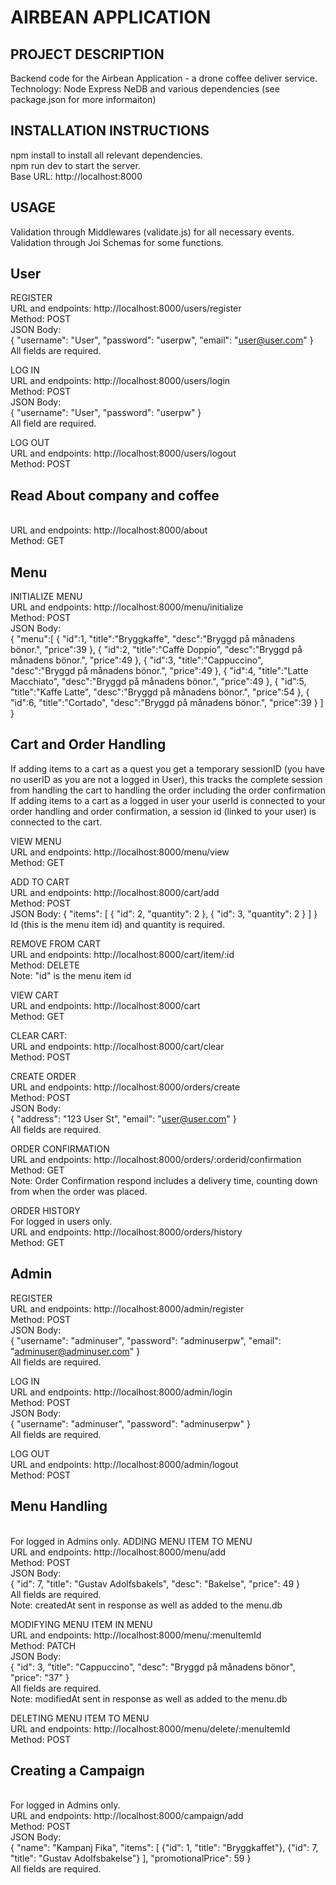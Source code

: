 # AIRBEAN APPLICATION

## PROJECT DESCRIPTION
Backend code for the Airbean Application - a drone coffee deliver service.
<br>Technology: Node Express NeDB and various dependencies (see package.json for more informaiton)

## INSTALLATION INSTRUCTIONS
npm install to install all relevant dependencies.
<br>npm run dev to start the server.
<br>Base URL: http://localhost:8000

## USAGE
Validation through Middlewares (validate.js) for all necessary events.
<br>Validation through Joi Schemas for some functions.

## User
REGISTER
<br>URL and endpoints: http://localhost:8000/users/register
<br>Method: POST
<br>JSON Body: 
<br>{
	"username": "User",
	"password": "userpw",
	"email": "user@user.com"
}
<br>All fields are required.

LOG IN
<br>URL and endpoints: http://localhost:8000/users/login
<br>Method: POST
<br>JSON Body: 
<br>{
	"username": "User",
	"password": "userpw"
}
<br>All field are required.

LOG OUT
<br>URL and endpoints: http://localhost:8000/users/logout
<br>Method: POST

## Read About company and coffee
<br>URL and endpoints: http://localhost:8000/about
<br>Method: GET

## Menu
INITIALIZE MENU
<br>URL and endpoints: http://localhost:8000/menu/initialize
<br>Method: POST
<br>JSON Body: 
<br>{
    "menu":[
      {
        "id":1,
        "title":"Bryggkaffe",
        "desc":"Bryggd på månadens bönor.",
        "price":39
      },
      {
        "id":2,
        "title":"Caffè Doppio",
        "desc":"Bryggd på månadens bönor.",
        "price":49
      },
      {
        "id":3,
        "title":"Cappuccino",
        "desc":"Bryggd på månadens bönor.",
        "price":49
      },
      {
        "id":4,
        "title":"Latte Macchiato",
        "desc":"Bryggd på månadens bönor.",
        "price":49
      },
      {
        "id":5,
        "title":"Kaffe Latte",
        "desc":"Bryggd på månadens bönor.",
        "price":54
      },
      {
        "id":6,
        "title":"Cortado",
        "desc":"Bryggd på månadens bönor.",
        "price":39
      }
    ]
  }

## Cart and Order Handling
If adding items to a cart as a quest you get a temporary sessionID (you have no userID as you are not a logged in User), this tracks the complete session from handling the cart to handling the order including the order confirmation
<br>If adding items to a cart as a logged in user your userId is connected to your order handling and order confirmation, a session id (linked to your user) is connected to the cart.

VIEW MENU
<br>URL and endpoints: http://localhost:8000/menu/view
<br>Method: GET

ADD TO CART
<br>URL and endpoints: http://localhost:8000/cart/add
<br>Method: POST
<br>JSON Body:
{
	"items": [
		{ "id": 2, "quantity": 2 },
		{ "id": 3, "quantity": 2 }
	]
}
<br>Id (this is the menu item id) and quantity is required.

REMOVE FROM CART
<br>URL and endpoints: http://localhost:8000/cart/item/:id
<br>Method: DELETE
<br>Note: "id" is the menu item id

VIEW CART
<br>URL and endpoints: http://localhost:8000/cart
<br>Method: GET

CLEAR CART:
<br>URL and endpoints: http://localhost:8000/cart/clear
<br>Method: POST

CREATE ORDER
<br>URL and endpoints: http://localhost:8000/orders/create
<br>Method: POST
<br>JSON Body:
<br>{
	"address": "123 User St",
	"email": "user@user.com"
}
<br>All fields are required.

ORDER CONFIRMATION
<br>URL and endpoints: http://localhost:8000/orders/:orderid/confirmation
<br>Method: GET
<br>Note: Order Confirmation respond includes a delivery time, counting down from when the order was placed.

ORDER HISTORY
<br>For logged in users only.
<br>URL and endpoints: http://localhost:8000/orders/history
<br>Method: GET

## Admin
REGISTER
<br>URL and endpoints: http://localhost:8000/admin/register
<br>Method: POST
<br>JSON Body:
<br>{
  "username": "adminuser",
  "password": "adminuserpw",
	"email": "adminuser@adminuser.com"
}
<br>All fields are required.

LOG IN
<br>URL and endpoints: http://localhost:8000/admin/login
<br>Method: POST
<br>JSON Body:
<br>{
  "username": "adminuser",
  "password": "adminuserpw"
}
<br>All fields are required.

LOG OUT
<br>URL and endpoints: http://localhost:8000/admin/logout
<br>Method: POST

## Menu Handling
<br>For logged in Admins only.
ADDING MENU ITEM TO MENU
<br>URL and endpoints: http://localhost:8000/menu/add
<br>Method: POST
<br>JSON Body:
<br>{
  "id": 7,
  "title": "Gustav Adolfsbakels",
  "desc": "Bakelse",
	"price": 49
}
<br>All fields are required.
<br>Note: createdAt sent in response as well as added to the menu.db

MODIFYING MENU ITEM IN MENU
<br>URL and endpoints: http://localhost:8000/menu/:menuItemId
<br>Method: PATCH
<br>JSON Body:
<br>{
	"id": 3,
	"title": "Cappuccino",
	"desc": "Bryggd på månadens bönor",
	"price": "37"
}
<br>All fields are required.
<br>Note: modifiedAt sent in response as well as added to the menu.db

DELETING MENU ITEM TO MENU
<br>URL and endpoints: http://localhost:8000/menu/delete/:menuItemId
<br>Method: POST

## Creating a Campaign
<br>For logged in Admins only.
<br>URL and endpoints: http://localhost:8000/campaign/add
<br>Method: POST
<br>JSON Body:
<br>{
    "name": "Kampanj Fika",
     "items": [
    {"id": 1, "title": "Bryggkaffet"},
    {"id": 7, "title": "Gustav Adolfsbakelse"}
  ],
	 "promotionalPrice": 59
}
<br>All fields are required.
